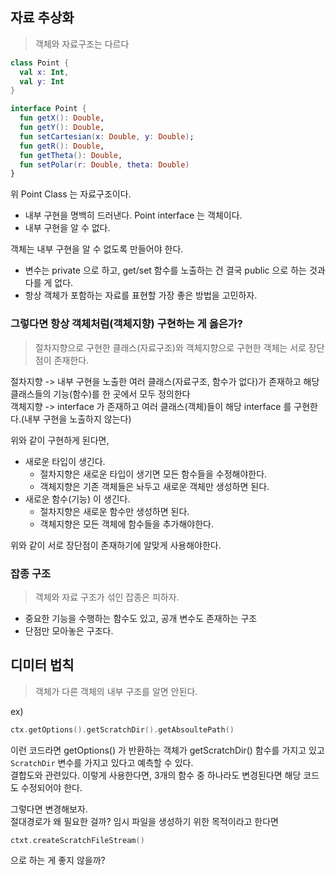 ## 자료 추상화
> 객체와 자료구조는 다르다

```kotlin
class Point {
  val x: Int,
  val y: Int
}
```

```kotlin
interface Point {
  fun getX(): Double,
  fun getY(): Double,
  fun setCartesian(x: Double, y: Double);
  fun getR(): Double,
  fun getTheta(): Double,
  fun setPolar(r: Double, theta: Double)
}
```

위 Point Class 는 자료구조이다.
- 내부 구현을 명백히 드러낸다.
Point interface 는 객체이다.
- 내부 구현을 알 수 없다.

객체는 내부 구현을 알 수 없도록 만들어야 한다.
- 변수는 private 으로 하고, get/set 함수를 노출하는 건 결국 public 으로 하는 것과 다를 게 없다.
- 항상 객체가 포함하는 자료를 표현할 가장 좋은 방법을 고민하자.


### 그렇다면 항상 객체처럼(객체지향) 구현하는 게 옳은가?

> 절차지향으로 구현한 클래스(자료구조)와 객체지향으로 구현한 객체는 서로 장단점이 존재한다.

절차지향 -> 내부 구현을 노출한 여러 클래스(자료구조, 함수가 없다)가 존재하고 해당 클래스들의 기능(함수)를 한 곳에서 모두 정의한다  
객체지향 -> interface 가 존재하고 여러 클래스(객체)들이 해당 interface 를 구현한다.(내부 구현을 노출하지 않는다)

위와 같이 구현하게 된다면, 
- 새로운 타입이 생긴다.
  - 절차지향은 새로운 타입이 생기면 모든 함수들을 수정해야한다.
  - 객체지향은 기존 객체들은 놔두고 새로운 객체만 생성하면 된다.
- 새로운 함수(기능) 이 생긴다.
  - 절차지향은 새로운 함수만 생성하면 된다.
  - 객체지향은 모든 객체에 함수들을 추가해야한다.

위와 같이 서로 장단점이 존재하기에 알맞게 사용해야한다.

### 잡종 구조
> 객체와 자료 구조가 섞인 잡종은 피하자.
- 중요한 기능을 수행하는 함수도 있고, 공개 변수도 존재하는 구조
- 단점만 모아놓은 구조다.

## 디미터 법칙
> 객체가 다른 객체의 내부 구조를 알면 안된다.

ex)
``` kotlin
ctx.getOptions().getScratchDir().getAbsoultePath()
```

이런 코드라면 getOptions() 가 반환하는 객체가 getScratchDir() 함수를 가지고 있고 `ScratchDir` 변수를 가지고 있다고 예측할 수 있다.  
결합도와 관련있다. 이렇게 사용한다면, 3개의 함수 중 하나라도 변경된다면 해당 코드도 수정되어야 한다.  

그렇다면 변경해보자.  
절대경로가 왜 필요한 걸까? 임시 파일을 생성하기 위한 목적이라고 한다면
```kotlin
ctxt.createScratchFileStream()
```
으로 하는 게 좋지 않을까?
